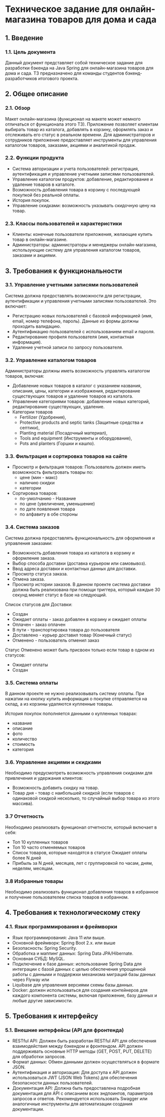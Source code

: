 # Техническое задание для онлайн-магазина товаров для дома и сада


## 1. Введение


### 1.1. Цель документа


Данный документ представляет собой техническое задание для разработки бэкенда на Java Spring для онлайн-магазина товаров
для дома и сада. ТЗ предназначено для команды студентов бэкенд-разработчиков итогового проекта.


## 2. Общее описание


### 2.1. Обзор


Макет онлайн-магазина (функционал на макете может немного отличаться от функционала этого ТЗ).
Приложение позволяет клиентам выбирать товар из каталога, добавлять в корзину, оформлять заказ и отслеживать его статус
в реальном времени. Для администраторов и сотрудников приложение предоставляет инструменты для управления каталогом
товаров, заказами, акциями и аналитикой продаж.


### 2.2. Функции продукта


- Система авторизации и учета пользователей: регистрация, аутентификация и управление учетными записями пользователей.
- Управление каталогом продуктов: добавление, редактирование и удаление товаров в каталоге.
- Возможность добавления товара в корзину с последующей покупкой без реальной оплаты.
- История покупок.
- Управление скидками: возможность указывать скидочную цену на товар.


### 2.3. Классы пользователей и характеристики


- Клиенты: конечные пользователи приложения, желающие купить товар в онлайн-магазине.
- Администраторы: администраторы и менеджеры онлайн-магазина, использующие систему для управления каталогом товаров,
  заказами и акциями.


## 3. Требования к функциональности


### 3.1. Управление учетными записями пользователей


Система должна предоставлять возможности для регистрации, аутентификации и управления учетными записями пользователей.
Это включает:

- Регистрацию новых пользователей с базовой информацией (имя, email, номер телефона, пароль). Данные из формы должны
  проходить валидацию.
- Аутентификацию пользователей с использованием email и пароля.
- Редактирование профиля пользователя (имя, контактная информация).
- Удаление учетной записи по запросу пользователя.


### 3.2. Управление каталогом товаров


Администраторы должны иметь возможность управлять каталогом товаров, включая:

- Добавление новых товаров в каталог с указанием названия, описания, цены, категории и изображения, редактирование
  существующих товаров и удаление товаров из каталога.
- Управление категориями товаров: добавление новых категорий, редактирование существующих, удаление.
- Категории товаров
    - Fertilizer (Удобрения),
    - Protective products and septic tanks (Защитные средства и септики),
    - Planting material (Посадочный материал),
    - Tools and equipment (Инструменты и оборудование),
    - Pots and planters (Горшки и кашпо).


### 3.3. Фильтрация и сортировка товаров на сайте


- Просмотр и фильтрация товаров: Пользователь должен иметь возможность фильтровать товары по:
    - цене (мин - макс)
    - наличию скидки
    - категории
- Сортировка товаров:
    - по-умолчанию - Название
    - по цене (увеличение, уменьшение)
    - по дате появления товара
    - по алфавиту в обе стороны


### 3.4. Система заказов


Система должна предоставлять функциональность для оформления и управления заказами:

- Возможность добавления товара из каталога в корзину и оформление заказа.
- Выбор способа доставки (доставка курьером или самовывоз).
- Ввод адреса доставки и контактных данных для доставки.
- Просмотр статуса заказа.
- Отмена заказа.
- Просмотр истории заказов.
  В данном проекте система доставки должна быть реализована при помощи триггера, который каждые 30 секунд меняет статус
  в базе на следующий.

Список статусов для Доставки:

- Создан
- Ожидает оплаты - заказ добавлен в корзину и ожидает оплаты
- Оплачен - заказ оплачен
- В пути - транспортировка товара до пользователя
- Доставлено - курьер доставил товар (Конечный статус)
- Отменено - пользователь отменил заказ

Статус Отменено может быть присвоен только если товар в одном из статусов:

- Ожидает оплаты
- Создан


### 3.5. Система оплаты


В данном проекте не нужно реализовывать систему оплаты. При нажатии на кнопку купить информация о покупке отправляется
на склад, а из корзины удаляются купленные товары.

История покупок пополняется данными о купленных товарах:
- название
- описание
- фото
- количество
- стоимость
- категория


### 3.6. Управление акциями и скидками


Необходимо предусмотреть возможность управления скидками для привлечения и удержания клиентов:
- Возможность добавить скидку на товар.
- Товар дня - товар с наибольшей скидкой (если товаров с одинаковой скидкой несколько, то случайный выбор товара из
этого массива).


### 3.7 Отчетность


Необходимо реализовать функционал отчетности, который включает в себя:
- Топ 10 купленных товаров
- Топ 10 часто отменяемых товаров
- Список товаров, которые находятся в статусе Ожидает оплаты более N дней
- Прибыль за N дней, месяцев, лет с группировкой по часам, дням, неделям, месяцам.


### 3.8 Избранные товары


Необходимо реализовать функционал добавления товаров в избранное и получение пользователем списка товаров в избранном.


## 4. Требования к технологическому стеку


   ### 4.1. Язык программирования и фреймворки


   - Язык программирования: Java 11 или выше.
   - Основной фреймворк: Spring Boot 2.x. или выше
   - Безопасность: Spring Security.
   - Обработка и маппинг данных: Spring Data JPA/Hibernate.
   - Основная СУБД: MySQL.
   - Подключение к базе данных: использование Spring Data для интеграции с базой данных с целью обеспечения упрощенной
   работы с данными и поддержки механизма миграций базы данных через Flyway или
   - Liquibase для управления версиями схемы
   базы данных.
   - Docker: должен использоваться для создания контейнеров для каждого компонента системы, включая приложение, базу
   данных и любые другие зависимости.


## 5. Требования к интерфейсу


   ### 5.1. Внешние интерфейсы (API для фронтенда)


   - RESTful API: Должен быть разработан RESTful API для обеспечения взаимодействия между бэкендом и фронтендом. API
   должен поддерживать основные HTTP методы (GET, POST, PUT, DELETE) для обработки запросов.
   - Формат данных: Обмен данными должен осуществляться в формате JSON.
   - Аутентификация и авторизация: Для доступа к API должен использоваться JWT (JSON Web Tokens) для обеспечения
   безопасности данных пользователей.
   - Документация API: Должна быть предоставлена подробная документация для API с описанием всех эндпоинтов, параметров
   запросов и ответов. Рекомендуется использовать Swagger или аналогичные инструменты для автоматизации создания
   документации.
  